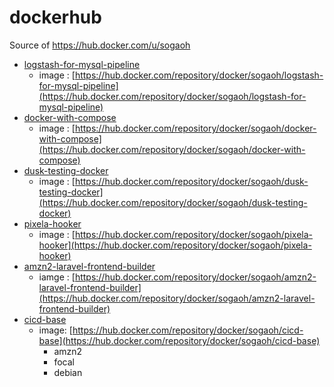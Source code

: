 # dockerhub
Source of https://hub.docker.com/u/sogaoh

- [logstash-for-mysql-pipeline](logstash-for-mysql-pipeline)
    - image : [https://hub.docker.com/repository/docker/sogaoh/logstash-for-mysql-pipeline](https://hub.docker.com/repository/docker/sogaoh/logstash-for-mysql-pipeline)
- [docker-with-compose](docker-with-compose)
    - image : [https://hub.docker.com/repository/docker/sogaoh/docker-with-compose](https://hub.docker.com/repository/docker/sogaoh/docker-with-compose)
- [dusk-testing-docker](dusk-testing-docker)
    - image : [https://hub.docker.com/repository/docker/sogaoh/dusk-testing-docker](https://hub.docker.com/repository/docker/sogaoh/dusk-testing-docker)
- [pixela-hooker](pixela-hooker)
    - image : [https://hub.docker.com/repository/docker/sogaoh/pixela-hooker](https://hub.docker.com/repository/docker/sogaoh/pixela-hooker)
- [amzn2-laravel-frontend-builder](amzn2-laravel-frontend-builder)
    - iamge : [https://hub.docker.com/repository/docker/sogaoh/amzn2-laravel-frontend-builder](https://hub.docker.com/repository/docker/sogaoh/amzn2-laravel-frontend-builder)
- [cicd-base](cicd-base)
    - image: [https://hub.docker.com/repository/docker/sogaoh/cicd-base](https://hub.docker.com/repository/docker/sogaoh/cicd-base)
        - amzn2
        - focal
        - debian
